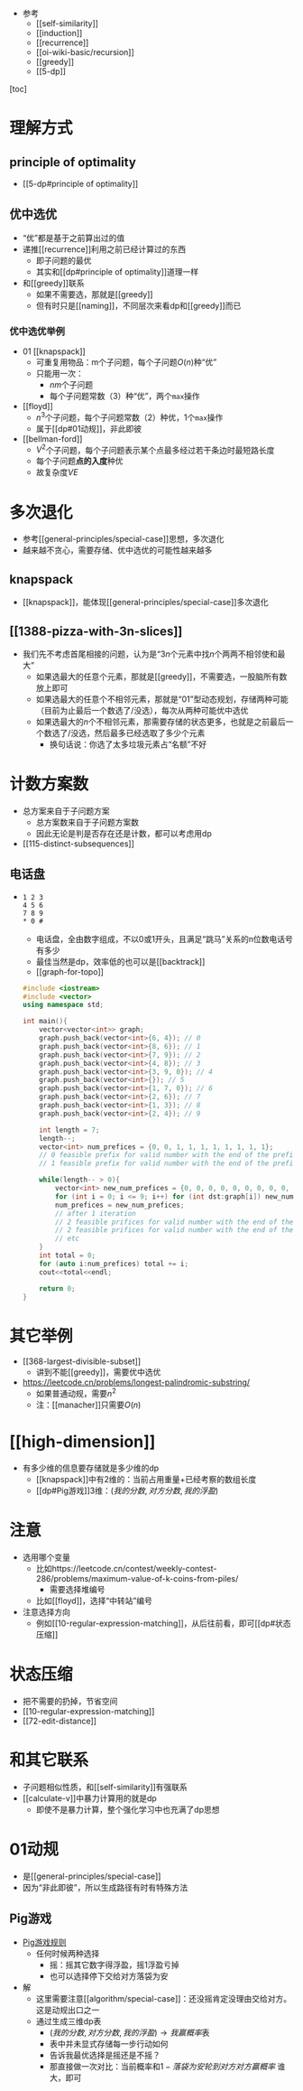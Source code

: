 - 参考
  - [[self-similarity]]
  - [[induction]]
  - [[recurrence]]
  - [[oi-wiki-basic/recursion]]
  - [[greedy]]
  - [[5-dp]]

[toc]
# 理解方式
## principle of optimality
- [[5-dp#principle of optimality]]
## 优中选优
- “优”都是基于之前算出过的值
- 递推[[recurrence]]利用之前已经计算过的东西
  - 即子问题的最优
  - 其实和[[dp#principle of optimality]]道理一样
- 和[[greedy]]联系
  - 如果不需要选，那就是[[greedy]]
  - 但有时只是[[naming]]，不同层次来看dp和[[greedy]]而已
### 优中选优举例
- 01 [[knapspack]]
  - 可重复用物品：m个子问题，每个子问题$O(n)$种“优”
  - 只能用一次：
    - $nm$个子问题
    - 每个子问题常数（3）种“优”，两个`max`操作
- [[floyd]]
  - $n^3$个子问题，每个子问题常数（2）种优，1个`max`操作
  - 属于[[dp#01动规]]，非此即彼
- [[bellman-ford]]
  - $V^2$个子问题，每个子问题表示某个点最多经过若干条边时最短路长度
  - 每个子问题**点的入度**种优
  - 故复杂度$VE$
# 多次退化
- 参考[[general-principles/special-case]]思想，多次退化
- 越来越不贪心，需要存储、优中选优的可能性越来越多
## knapspack
- [[knapspack]]，能体现[[general-principles/special-case]]多次退化
## [[1388-pizza-with-3n-slices]]
- 我们先不考虑首尾相接的问题，认为是“$3n$个元素中找$n$个两两不相邻使和最大”
  - 如果选最大的任意个元素，那就是[[greedy]]，不需要选，一股脑所有数放上即可
  - 如果选最大的任意个不相邻元素，那就是“01”型动态规划，存储两种可能（目前为止最后一个数选了/没选），每次从两种可能优中选优
  - 如果选最大的$n$个不相邻元素，那需要存储的状态更多，也就是之前最后一个数选了/没选，然后最多已经选取了多少个元素
    - 换句话说：你选了太多垃圾元素占“名额”不好
# 计数方案数
- 总方案来自于子问题方案
  - 总方案数来自于子问题方案数
  - 因此无论是判是否存在还是计数，都可以考虑用dp
- [[115-distinct-subsequences]]
## 电话盘
- ```
  1 2 3
  4 5 6
  7 8 9
  * 0 #
  ```
  - 电话盘，全由数字组成，不以0或1开头，且满足“跳马”关系的n位数电话号有多少
  - 最佳当然是dp，效率低的也可以是[[backtrack]]
  - [[graph-for-topo]]
  ```cpp
  #include <iostream>
  #include <vector>
  using namespace std;

  int main(){
      vector<vector<int>> graph;
      graph.push_back(vector<int>{6, 4}); // 0
      graph.push_back(vector<int>{8, 6}); // 1
      graph.push_back(vector<int>{7, 9}); // 2
      graph.push_back(vector<int>{4, 8}); // 3
      graph.push_back(vector<int>{3, 9, 0}); // 4
      graph.push_back(vector<int>{}); // 5
      graph.push_back(vector<int>{1, 7, 0}); // 6
      graph.push_back(vector<int>{2, 6}); // 7
      graph.push_back(vector<int>{1, 3}); // 8
      graph.push_back(vector<int>{2, 4}); // 9

      int length = 7;
      length--;
      vector<int> num_prefices = {0, 0, 1, 1, 1, 1, 1, 1, 1, 1};
      // 0 feasible prefix for valid number with the end of the prefix as 0
      // 1 feasible prefix for valid number with the end of the prefix as 2, namely 2

      while(length-- > 0){
          vector<int> new_num_prefices = {0, 0, 0, 0, 0, 0, 0, 0, 0, 0};
          for (int i = 0; i <= 9; i++) for (int dst:graph[i]) new_num_prefices[i] += num_prefices[dst];
          num_prefices = new_num_prefices;
          // after 1 iteration
          // 2 feasible prifices for valid number with the end of the prefix as 0, namely 60 and 40
          // 2 feasible prifices for valid number with the end of the prefix as 4, namely 34 and 94
          // etc
      }
      int total = 0;
      for (auto i:num_prefices) total += i;
      cout<<total<<endl;

      return 0;
  }
  ```
# 其它举例
- [[368-largest-divisible-subset]]
  - 讲到不能[[greedy]]，需要优中选优
- https://leetcode.cn/problems/longest-palindromic-substring/
  - 如果普通动规，需要$n^2$
  - 注：[[manacher]]只需要$O(n)$
# [[high-dimension]]
- 有多少维的信息要存储就是多少维的dp
  - [[knapspack]]中有2维的：当前占用重量+已经考察的数组长度
  - [[dp#Pig游戏]]3维：$(我的分数,对方分数,我的浮盈)$
# 注意
- 选用哪个变量
  - 比如https://leetcode.cn/contest/weekly-contest-286/problems/maximum-value-of-k-coins-from-piles/
    - 需要选择堆编号
  - 比如[[floyd]]，选择“中转站”编号
- 注意选择方向
  - 例如[[10-regular-expression-matching]]，从后往前看，即可[[dp#状态压缩]]
# 状态压缩
- 把不需要的扔掉，节省空间
- [[10-regular-expression-matching]]
- [[72-edit-distance]]
# 和其它联系
- 子问题相似性质，和[[self-similarity]]有强联系
- [[calculate-v]]中暴力计算用的就是dp
  - 即使不是暴力计算，整个强化学习中也充满了dp思想
# 01动规
- 是[[general-principles/special-case]]
- 因为“非此即彼”，所以生成路径有时有特殊方法
## Pig游戏
- [Pig游戏规则](https://en.wikipedia.org/wiki/Pig_(dice_game))
  - 任何时候两种选择
    - 摇：摇其它数字得浮盈，摇1浮盈亏掉
    - 也可以选择停下交给对方落袋为安
- 解
  - 这里需要注意[[algorithm/special-case]]：还没摇肯定没理由交给对方。这是动规出口之一
  - 通过生成三维dp表
    - $(我的分数,对方分数,我的浮盈)\to 我赢概率$表
    - 表中并未显式存储每一步行动如何
    - 告诉我最优选择是摇还是不摇？
    - 那直接做一次对比：当前概率和$1-落袋为安轮到对方对方赢概率$ 谁大，即可